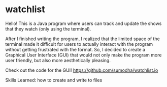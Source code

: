 # watchlist
Hello! This is a Java program where users can track and update the shows that they watch (only using the terminal). 

After I finished writing the program, I realized that the limited space of the terminal made it difficult for users to actually interact with the program without getting frustrated with the format. So, I decided to create a Graphical User Interface (GUI) that would not only make the program more user friendly, but also more aesthetically pleasing. 

Check out the code for the GUI! 
https://github.com/sumodha/watchlist.io

Skills Learned: how to create and write to files
